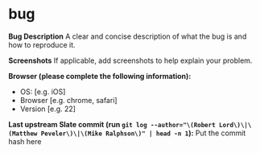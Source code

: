 # bug

**Bug Description** A clear and concise description of what the bug is and how to reproduce it.

**Screenshots** If applicable, add screenshots to help explain your problem.

**Browser (please complete the following information):**

* OS: \[e.g. iOS]
* Browser \[e.g. chrome, safari]
* Version \[e.g. 22]

**Last upstream Slate commit (run `git log --author="\(Robert Lord\)\|\(Matthew Peveler\)\|\(Mike Ralphson\)" | head -n 1`):** Put the commit hash here
